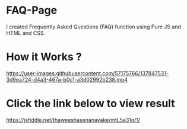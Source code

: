 # FAQ-Page

I created Frequently Asked Questions (FAQ) function using Pure JS and HTML and CSS.

# How it Works ?

https://user-images.githubusercontent.com/57175766/137847531-3d9ea724-d4a3-467a-b0c1-a3d02992b238.mp4

# Click the link below to view result

https://jsfiddle.net/thaweeshasenanayake/mtL5a31q/1/

